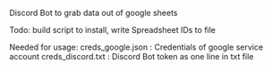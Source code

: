 Discord Bot to grab data out of google sheets

Todo: build script to install, write Spreadsheet IDs to file

Needed for usage: creds_google.json : Credentials of google service account
                  creds_discord.txt : Discord Bot token as one line in txt file

